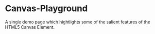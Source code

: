 # Canvas-Playground

A single demo page which hightlights some of the salient features of the HTML5 Canvas Element.